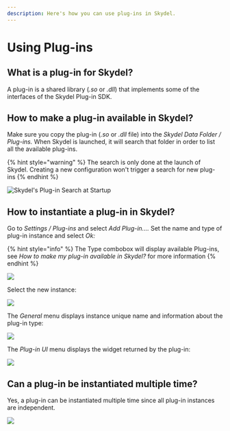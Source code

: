 ```yaml
---
description: Here's how you can use plug-ins in Skydel.
---
```


# Using Plug-ins

## What is a plug-in for Skydel?

A plug-in is a shared library \(_.so_ or _.dll_\) that implements some of the interfaces of the Skydel Plug-in SDK.

## How to make a plug-in available in Skydel?

Make sure you copy the plug-in \(_.so_ or _.dll_ file\) into the _Skydel Data Folder / Plug-ins._ When Skydel is launched, it will search that folder in order to list all the available plug-ins.

{% hint style="warning" %}
The search is only done at the launch of Skydel. Creating a new configuration won't trigger a search for new plug-ins
{% endhint %}

![Skydel&apos;s Plug-in Search at Startup](../.gitbook/assets/plugin_search.png)

## How to instantiate a plug-in in Skydel?

Go to _Settings / Plug-ins_ and select _Add Plug-in...._ Set the name and type of plug-in instance and select _Ok:_

{% hint style="info" %}
The Type combobox will display available Plug-ins, see _How to make my plug-in available in Skydel?_ for more information
{% endhint %}

![](../.gitbook/assets/skydel_plugin_1.png)

Select the new instance:

![](../.gitbook/assets/skydel_plugin_2.png)

The _General_ menu displays instance unique name and information about the plug-in type:

![](../.gitbook/assets/skydel_plugin_3.png)

The _Plug-in UI_ menu displays the widget returned by the plug-in:

![ ](../.gitbook/assets/skydel_plugin_4.png)

## Can a plug-in be instantiated multiple time?

Yes, a plug-in can be instantiated multiple time since all plug-in instances are independent.

![](../.gitbook/assets/skydel_plugin_5.png)

